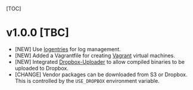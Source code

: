 [TOC]

# v1.0.0 [TBC]

* [NEW] Use [logentries](https://addons.heroku.com/logentries) for log management.
* [NEW] Added a Vagrantfile for creating [Vagrant](http://www.vagrantup.com/) virtual machines.
* [NEW] Integrated [Dropbox-Uploader](https://github.com/andreafabrizi/Dropbox-Uploader) to allow compiled binaries to be uploaded to Dropbox.
* [CHANGE] Vendor packages can be downloaded from S3 or Dropbox. This is controlled by the `USE_DROPBOX` environment variable.